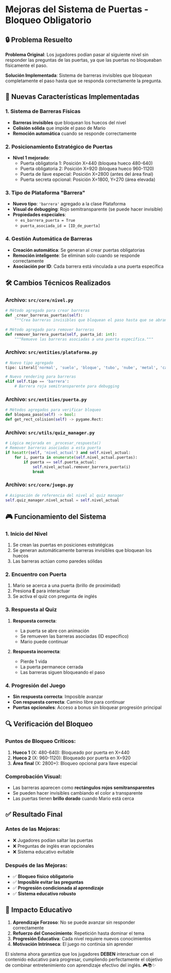 # Mejoras del Sistema de Puertas - Bloqueo Obligatorio

## 🔒 **Problema Resuelto**

**Problema Original**: Los jugadores podían pasar al siguiente nivel sin responder las preguntas de las puertas, ya que las puertas no bloqueaban físicamente el paso.

**Solución Implementada**: Sistema de barreras invisibles que bloquean completamente el paso hasta que se responda correctamente la pregunta.

## 🚧 **Nuevas Características Implementadas**

### 1. **Sistema de Barreras Físicas**
- **Barreras invisibles** que bloquean los huecos del nivel
- **Colisión sólida** que impide el paso de Mario
- **Remoción automática** cuando se responde correctamente

### 2. **Posicionamiento Estratégico de Puertas**
- **Nivel 1 mejorado**:
  - Puerta obligatoria 1: Posición X=440 (bloquea hueco 480-640)
  - Puerta obligatoria 2: Posición X=920 (bloquea hueco 960-1120)
  - Puerta de llave especial: Posición X=2800 (antes del área final)
  - Puerta secreta opcional: Posición X=1800, Y=270 (área elevada)

### 3. **Tipo de Plataforma "Barrera"**
- **Nuevo tipo**: `'barrera'` agregado a la clase Plataforma
- **Visual de debugging**: Rojo semitransparente (se puede hacer invisible)
- **Propiedades especiales**:
  - `es_barrera_puerta = True`
  - `puerta_asociada_id = [ID_de_puerta]`

### 4. **Gestión Automática de Barreras**
- **Creación automática**: Se generan al crear puertas obligatorias
- **Remoción inteligente**: Se eliminan solo cuando se responde correctamente
- **Asociación por ID**: Cada barrera está vinculada a una puerta específica

## 🛠️ **Cambios Técnicos Realizados**

### **Archivo: `src/core/nivel.py`**
```python
# Método agregado para crear barreras
def _crear_barreras_puertas(self):
    """Crea barreras invisibles que bloquean el paso hasta que se abran las puertas."""
    
# Método agregado para remover barreras
def remover_barrera_puerta(self, puerta_id: int):
    """Remueve las barreras asociadas a una puerta específica."""
```

### **Archivo: `src/entities/plataforma.py`**
```python
# Nuevo tipo agregado
tipo: Literal['normal', 'suelo', 'bloque', 'tubo', 'nube', 'metal', 'castillo', 'castillo_final', 'barrera']

# Nuevo rendering para barreras
elif self.tipo == 'barrera':
    # Barrera roja semitransparente para debugging
```

### **Archivo: `src/entities/puerta.py`**
```python
# Métodos agregados para verificar bloqueo
def bloquea_paso(self) -> bool:
def get_rect_colision(self) -> pygame.Rect:
```

### **Archivo: `src/utils/quiz_manager.py`**
```python
# Lógica mejorada en _procesar_respuesta()
# Remover barreras asociadas a esta puerta
if hasattr(self, 'nivel_actual') and self.nivel_actual:
    for i, puerta in enumerate(self.nivel_actual.puertas):
        if puerta == self.puerta_actual:
            self.nivel_actual.remover_barrera_puerta(i)
            break
```

### **Archivo: `src/core/juego.py`**
```python
# Asignación de referencia del nivel al quiz manager
self.quiz_manager.nivel_actual = self.nivel_actual
```

## 🎮 **Funcionamiento del Sistema**

### **1. Inicio del Nivel**
1. Se crean las puertas en posiciones estratégicas
2. Se generan automáticamente barreras invisibles que bloquean los huecos
3. Las barreras actúan como paredes sólidas

### **2. Encuentro con Puerta**
1. Mario se acerca a una puerta (brillo de proximidad)
2. Presiona **E** para interactuar
3. Se activa el quiz con pregunta de inglés

### **3. Respuesta al Quiz**
1. **Respuesta correcta**: 
   - La puerta se abre con animación
   - Se remueven las barreras asociadas (ID específico)
   - Mario puede continuar
   
2. **Respuesta incorrecta**:
   - Pierde 1 vida
   - La puerta permanece cerrada
   - Las barreras siguen bloqueando el paso

### **4. Progresión del Juego**
- **Sin respuesta correcta**: Imposible avanzar
- **Con respuesta correcta**: Camino libre para continuar
- **Puertas opcionales**: Acceso a bonus sin bloquear progresión principal

## 🔍 **Verificación del Bloqueo**

### **Puntos de Bloqueo Críticos:**
1. **Hueco 1** (X: 480-640): Bloqueado por puerta en X=440
2. **Hueco 2** (X: 960-1120): Bloqueado por puerta en X=920
3. **Área final** (X: 2800+): Bloqueo opcional para llave especial

### **Comprobación Visual:**
- Las barreras aparecen como **rectángulos rojos semitransparentes**
- Se pueden hacer invisibles cambiando el color a transparente
- Las puertas tienen **brillo dorado** cuando Mario está cerca

## ✅ **Resultado Final**

### **Antes de las Mejoras:**
- ❌ Jugadores podían saltar las puertas
- ❌ Preguntas de inglés eran opcionales
- ❌ Sistema educativo evitable

### **Después de las Mejoras:**
- ✅ **Bloqueo físico obligatorio**
- ✅ **Imposible evitar las preguntas**
- ✅ **Progresión condicionada al aprendizaje**
- ✅ **Sistema educativo robusto**

## 🎯 **Impacto Educativo**

1. **Aprendizaje Forzoso**: No se puede avanzar sin responder correctamente
2. **Refuerzo del Conocimiento**: Repetición hasta dominar el tema
3. **Progresión Educativa**: Cada nivel requiere nuevos conocimientos
4. **Motivación Intrínseca**: El juego no continúa sin aprender

El sistema ahora garantiza que los jugadores **DEBEN** interactuar con el contenido educativo para progresar, cumpliendo perfectamente el objetivo de combinar entretenimiento con aprendizaje efectivo del inglés. 🎮📚✨
